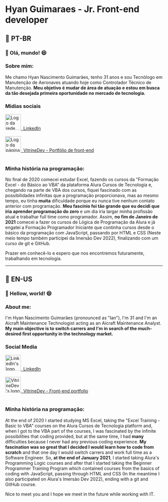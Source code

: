 Hyan Guimaraes - Jr. Front-end developer
===

💬 PT-BR
---

### 👋 Olá, mundo! 😄

### Sobre mim:
Me chamo Hyan Nascimento Guimarães, tenho 31 anos e sou Tecnólogo em Manutenção de Aeronaves atuando hoje como Controlador Técnico de Manutenção. **Meu objetivo é mudar de área de atuação e estou em busca da tão desejada primeira oportunidade no mercado de tecnologia.**

### Midias sociais
<a href="https://br.linkedin.com/in/hyanguimaraes"><img src="https://cdn.icon-icons.com/icons2/3041/PNG/512/linkedin_logo_icon_189225.png" alt="Logo da rede social LinkedIn" height=50px>&nbsp;&nbsp;LinkedIn</a><br><br>
<a href="https://cursos.alura.com.br/vitrinedev/hyangt"><img src="https://cursos.alura.com.br/assets/images/vitrine/logo-vitrinedev.svg" alt="Logo da página VitrineDev" height=50px>&nbsp;&nbsp;VitrineDev - Portfólio de front-end</a><br><br>

### Minha história na programação:
No final de 2020 comecei estudar Excel, fazendo os cursos da "Formação Excel - do Básico ao VBA" da plataforma Alura Cursos de Tecnologia e, chegando na parte de VBA dos cursos, fiquei fascinado com as possibilidades infinitas que a programação proporcionava, mas ao mesmo tempo, eu tinha **muita** dificuldade porque eu nunca tive nenhum contato anterior com programação.
**Meu fascínio foi tão grande que eu decidi que iria aprender programação do zero** e um dia iria largar minha profissão atual e trabalhar full time como programador. Assim, **no fim de Janeiro de 2021** comecei a fazer os cursos de Lógica de Programação da Alura e já engatei a Formação Programador Iniciante que continha cursos desde o básico da programação com JavaScript, passando por HTML e CSS (Neste meio tempo também participei da Imersão Dev 2022), finalizando com um curso de git e GitHub.

Prazer em conhecê-lo e espero que nos encontremos futuramente, trabalhando em tecnologia.

---

💬 EN-US
---

### 👋 Hellow, world! 😄

### About me:
I'm Hyan Nascimento Guimarães (pronounced as "Ian"), I'm 31 and I'm an Aicraft Maintenance Technologist acting as an Aicraft Maintenance Analyst. **My main objective is to switch carrers and I'm in search of the much-desired first opportunity in the technology market.**

### Social Media
<a href="https://br.linkedin.com/in/hyanguimaraes"><img src="https://cdn.icon-icons.com/icons2/3041/PNG/512/linkedin_logo_icon_189225.png" alt="LinkedIn's logo" height=50px>&nbsp;&nbsp;LinkedIn</a><br><br>
<a href="https://cursos.alura.com.br/vitrinedev/hyangt"><img src="https://cursos.alura.com.br/assets/images/vitrine/logo-vitrinedev.svg" alt="VitrineDev's logo" height=50px>&nbsp;&nbsp;VitrineDev - Front-end portfolio</a><br><br>

### Minha história na programação:
At the end of 2020 I started studying MS Excel, taking the "Excel Training - Basic to VBA" courses on the Alura Cursos de Tecnologia platform and, when I got to the VBA part of the courses, I was fascinated by the infinite possibilities that coding provided, but at the same time, I had **many** difficulties because I never had any previous coding experience.
**My fascination was so great that I decided I would learn how to code from scratch** and that one day I would switch carrers and work full time as a Software Engineer. So, **at the end of January 2021**, I started taking Alura's Programming Logic courses and after that I started taking the Beginner Programmer Training Program which contained courses from the basics of coding with JavaScript, passing through HTML and CSS (In the meantime I also participated on Alura's Imersão Dev 2022), ending with a git and GitHub course.

Nice to meet you and I hope we meet in the future while working with IT.
